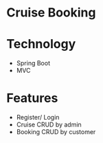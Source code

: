 # Cruise Booking
# Technology
* Spring Boot
* MVC
# Features
* Register/ Login
* Cruise CRUD by admin
* Booking CRUD by customer
